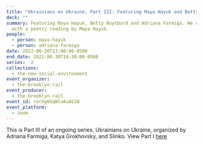 ```yaml
---
title: "Ukrainians on Ukraine, Part III: Featuring Maya Hayuk and Betty Roytburd "
deck: ""
summary: Featuring Maya Hayuk, Betty Roytburd and Adriana Farmiga. We conclude
  with a poetry reading by Maya Hayuk.
people:
  - person: maya-hayuk
  - person: adriana-farmiga
date: 2022-06-30T13:00:00-0500
end_date: 2022-06-30T14:30:00-0500
series: -2
collections:
  - the-new-social-environment
event_organizer:
  - the-brooklyn-rail
event_producer:
  - the-brooklyn-rail
event_id: recXg6GqWlnAuASIW
event_platform:
  - zoom
---
```

This is Part III of an ongoing series, Ukrainians on Ukraine, organized by Adriana Farmiga, Katya Grokhovsky, and Slinko. View Part I [here](https://brooklynrail.org/events/2022/04/28/ukrainians-on-ukraine/)